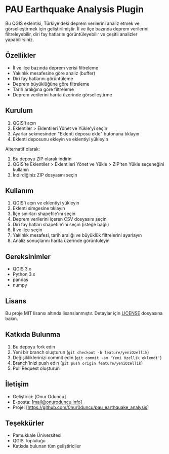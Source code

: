 # PAU Earthquake Analysis Plugin

Bu QGIS eklentisi, Türkiye'deki deprem verilerini analiz etmek ve görselleştirmek için geliştirilmiştir. İl ve ilçe bazında deprem verilerini filtreleyebilir, diri fay hatlarını görüntüleyebilir ve çeşitli analizler yapabilirsiniz.

## Özellikler

- İl ve ilçe bazında deprem verisi filtreleme
- Yakınlık mesafesine göre analiz (buffer)
- Diri fay hatlarını görüntüleme
- Deprem büyüklüğüne göre filtreleme
- Tarih aralığına göre filtreleme
- Deprem verilerini harita üzerinde görselleştirme

## Kurulum

1. QGIS'i açın
2. Eklentiler > Eklentileri Yönet ve Yükle'yi seçin
3. Ayarlar sekmesinden "Eklenti deposu ekle" butonuna tıklayın
4. Eklenti deposunu ekleyin ve eklentiyi yükleyin

Alternatif olarak:
1. Bu depoyu ZIP olarak indirin
2. QGIS'te Eklentiler > Eklentileri Yönet ve Yükle > ZIP'ten Yükle seçeneğini kullanın
3. İndirdiğiniz ZIP dosyasını seçin

## Kullanım

1. QGIS'i açın ve eklentiyi yükleyin
2. Eklenti simgesine tıklayın
3. İlçe sınırları shapefile'ını seçin
4. Deprem verilerini içeren CSV dosyasını seçin
5. Diri fay hatları shapefile'ını seçin (isteğe bağlı)
6. İl ve ilçe seçin
7. Yakınlık mesafesi, tarih aralığı ve büyüklük filtrelerini ayarlayın
8. Analiz sonuçlarını harita üzerinde görüntüleyin

## Gereksinimler

- QGIS 3.x
- Python 3.x
- pandas
- numpy

## Lisans

Bu proje MIT lisansı altında lisanslanmıştır. Detaylar için [LICENSE](LICENSE) dosyasına bakın.

## Katkıda Bulunma

1. Bu depoyu fork edin
2. Yeni bir branch oluşturun (`git checkout -b feature/yeniOzellik`)
3. Değişikliklerinizi commit edin (`git commit -am 'Yeni özellik eklendi'`)
4. Branch'inizi push edin (`git push origin feature/yeniOzellik`)
5. Pull Request oluşturun

## İletişim

- Geliştirici: [Onur Oduncu]
- E-posta: [mail@onuroduncu.info]
- Proje: [https://github.com/0nur0duncu/pau_earthquake_analysis]

## Teşekkürler

- Pamukkale Üniversitesi
- QGIS Topluluğu
- Katkıda bulunan tüm geliştiriciler 